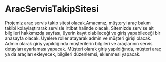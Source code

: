 # AracServisTakipSitesi

Projemiz araç servis takip sitesi olacak.Amacımız, müşteryi araç bakım takibi kolaylaştırarak servisle irtibat halinde olacak. Sitemizde servise ait bilgileri hakkımızda sayfası, 
üyerin kayıt olabileceği ve giriş yapabileceği bir anasayfa olacak. 
Üyelere roller atayarak admin ve müşteri girişi olacak. Admin olarak giriş yapıldığında müşterilerin bilgileri ve araçlarının servis detayları ayarlaması yapacak.
Müşteri olarak giriş yapıldığında, müşteri araç ya da araçları ekleyecek, bilgileri düzenlemsi, eklenmesi yapacak.
